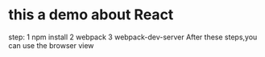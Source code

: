 # this a demo about React
 step:
    1 npm install
    2 webpack
    3 webpack-dev-server
 After these steps,you can use the browser view
